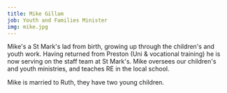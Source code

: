 ```yaml
---
title: Mike Gillam
job: Youth and Families Minister
img: mike.jpg
---
```

Mike's a St Mark's lad from birth, growing up through the children's and youth work. Having returned from Preston (Uni & vocational training) he is now serving on the staff team at St Mark's. Mike oversees our children's and youth ministries, and teaches RE in the local school.

Mike is married to Ruth, they have two young children.
